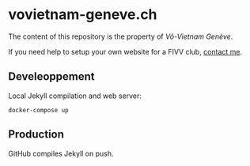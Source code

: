 # vovietnam-geneve.ch

The content of this repository is the property of _Võ-Vietnam Genève_.

If you need help to setup your own website for a FIVV club, [contact me](https://ntopulos.github.io/).


## Develeoppement

Local Jekyll compilation and web server:

    docker-compose up

## Production

GitHub compiles Jekyll on push.
